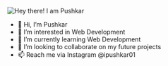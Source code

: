 ![Hey there! I am Pushkar](https://user-images.githubusercontent.com/93968641/142130559-c8af553d-ff1e-43e6-b97d-c1f540616970.png)

- 👋 Hi, I’m Pushkar
- 👀 I’m interested in Web Development
- 🌱 I’m currently learning Web Development
- 💞️ I’m looking to collaborate on my future projects
- 📫 Reach me via Instagram @ipushkar01


<!---
ipushkar01/ipushkar01 is a ✨ special ✨ repository because its `README.md` (this file) appears on your GitHub profile.
You can click the Preview link to take a look at your changes.
--->
